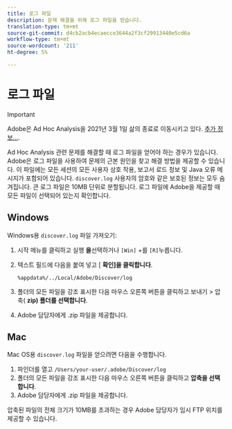 ```yaml
---
title: 로그 파일
description: 문제 해결을 위해 로그 파일을 얻습니다.
translation-type: tm+mt
source-git-commit: d4cb2acb4ecaecce3644a2f3cf29913440e5cd6a
workflow-type: tm+mt
source-wordcount: '211'
ht-degree: 5%

---
```



# 로그 파일

>[!IMPORTANT]
>
>Adobe은 Ad Hoc Analysis을 2021년 3월 1일 삶의 종료로 이동시키고 있다. [추가 정보...](https://adobe.ly/discoverworkspace).

Ad Hoc Analysis 관련 문제를 해결할 때 로그 파일을 얻어야 하는 경우가 있습니다. Adobe은 로그 파일을 사용하여 문제의 근본 원인을 찾고 해결 방법을 제공할 수 있습니다. 이 파일에는 모든 세션의 모든 사용자 상호 작용, 보고서 로드 정보 및 Java 오류 메시지가 포함되어 있습니다. `discover.log` 사용자의 암호와 같은 보호된 정보는 모두 숨겨집니다. 큰 로그 파일은 10MB 단위로 분할됩니다. 로그 파일에 Adobe을 제공할 때 모든 파일이 선택되어 있는지 확인합니다.

## Windows

Windows용 `discover.log` 파일 가져오기:

1. 시작 메뉴를 클릭하고 실행 **을**&#x200B;선택하거나 `[Win]` +를 `[R]`누릅니다.
2. 텍스트 필드에 다음을 붙여 넣고 [ **확인]을 클릭합니다**.

   ```text
   %appdata%/../Local/Adobe/Discover/log
   ```

3. 폴더의 모든 파일을 강조 표시한 다음 마우스 오른쪽 버튼을 클릭하고 보내기 > 압축( **zip) 폴더를 선택합니다**.
4. Adobe 담당자에게 .zip 파일을 제공합니다.

## Mac

Mac OS용 `discover.log` 파일을 얻으려면 다음을 수행합니다.

1. 파인더를 열고 `/Users/your-user/.adobe/Discover/log`
2. 폴더의 모든 파일을 강조 표시한 다음 마우스 오른쪽 버튼을 클릭하고 **압축을 선택합니다**.
3. Adobe 담당자에게 .zip 파일을 제공합니다.

압축된 파일의 전체 크기가 10MB를 초과하는 경우 Adobe 담당자가 임시 FTP 위치를 제공할 수 있습니다.
